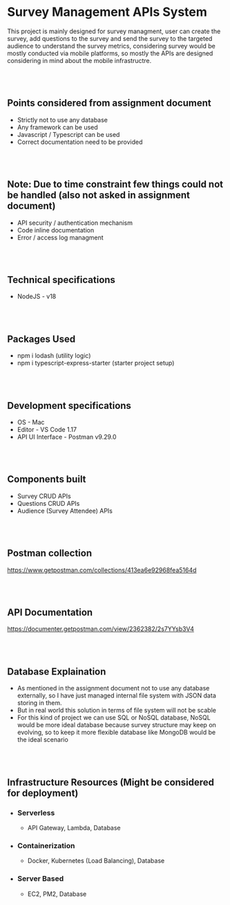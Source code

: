 # Survey Management APIs System

This project is mainly designed for survey managment, user can create the survey, add questions to the survey and send the survey to the targeted audience to understand the survey metrics, considering survey would be mostly conducted via mobile platforms, so mostly the APIs are designed considering in mind about the mobile infrastructre.

<br><br>

## Points considered from assignment document
- Strictly not to use any database
- Any framework can be used
- Javascript / Typescript can be used
- Correct documentation need to be provided

<br><br>

## Note: Due to time constraint few things could not be handled (also not asked in assignment document)
- API security / authentication mechanism
- Code inline documentation
- Error / access log managment

<br><br>

## Technical specifications
- NodeJS - v18

<br><br>

## Packages Used
- npm i lodash (utility logic)
- npm i typescript-express-starter (starter project setup)


<br><br>

## Development specifications
- OS - Mac
- Editor - VS Code 1.17
- API UI Interface - Postman v9.29.0

<br><br>

## Components built
- Survey CRUD APIs
- Questions CRUD APIs
- Audience (Survey Attendee) APIs

<br><br>

## Postman collection
https://www.getpostman.com/collections/413ea6e92968fea5164d

<br><br>

## API Documentation
https://documenter.getpostman.com/view/2362382/2s7YYsb3V4

<br><br>

## Database Explaination
- As mentioned in the assignment document not to use any database externally, so I have just managed internal file system 
with JSON data storing in them.
- But in real world this solution in terms of file system will not be scable
- For this kind of project we can use SQL or NoSQL database, NoSQL would be more ideal database because survey structure may keep on evolving, so to keep it more flexible database like MongoDB would be the ideal scenario

<br><br>

## Infrastructure Resources (Might be considered for deployment)
- ### Serverless
    - API Gateway, Lambda, Database

- ### Containerization
    - Docker, Kubernetes (Load Balancing), Database

- ### Server Based
    - EC2, PM2, Database

